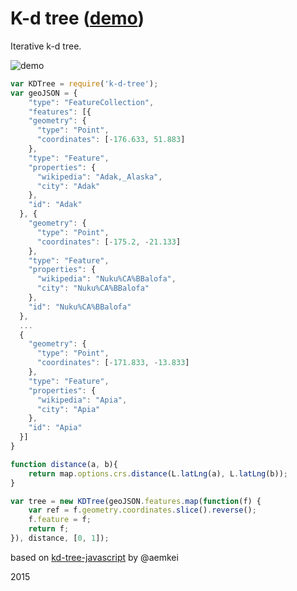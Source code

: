 # K-d tree ([demo](https://w8r.github.io/k-d-tree/example/))

Iterative k-d tree.

![demo](https://cloud.githubusercontent.com/assets/26884/10002492/b7484c2e-60a7-11e5-94cf-95cbaba9ad2b.gif)

```js
var KDTree = require('k-d-tree');
var geoJSON = {
    "type": "FeatureCollection",
    "features": [{
    "geometry": {
      "type": "Point",
      "coordinates": [-176.633, 51.883]
    },
    "type": "Feature",
    "properties": {
      "wikipedia": "Adak,_Alaska",
      "city": "Adak"
    },
    "id": "Adak"
  }, {
    "geometry": {
      "type": "Point",
      "coordinates": [-175.2, -21.133]
    },
    "type": "Feature",
    "properties": {
      "wikipedia": "Nuku%CA%BBalofa",
      "city": "Nuku%CA%BBalofa"
    },
    "id": "Nuku%CA%BBalofa"
  }, 
  ...
  {
    "geometry": {
      "type": "Point",
      "coordinates": [-171.833, -13.833]
    },
    "type": "Feature",
    "properties": {
      "wikipedia": "Apia",
      "city": "Apia"
    },
    "id": "Apia"
  }]
}

function distance(a, b){
    return map.options.crs.distance(L.latLng(a), L.latLng(b));
}

var tree = new KDTree(geoJSON.features.map(function(f) {
    var ref = f.geometry.coordinates.slice().reverse();
    f.feature = f;
    return f;
}), distance, [0, 1]);
```

based on [kd-tree-javascript](https://github.com/ubilabs/kd-tree-javascript) by @aemkei

2015


